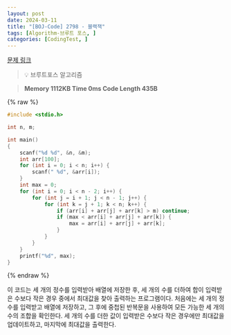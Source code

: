 ```yaml
---
layout: post
date: 2024-03-11
title: "[BOJ-Code] 2798 - 블랙잭"
tags: [Algorithm-브루트 포스, ]
categories: [CodingTest, ]
---
```



[문제 링크](https://www.acmicpc.net/problem/2798)


> 💡 브루트포스 알고리즘


> **Memory   1112KB                                   Time   0ms                                Code Length   435B**



{% raw %}
```c++
#include <stdio.h>

int n, m;

int main()
{
	scanf("%d %d", &n, &m);
	int arr[100];
	for (int i = 0; i < n; i++) {
		scanf(" %d", &arr[i]);
	}
	int max = 0;
	for (int i = 0; i < n - 2; i++) {
		for (int j = i + 1; j < n - 1; j++) {
			for (int k = j + 1; k < n; k++) {
				if (arr[i] + arr[j] + arr[k] > m) continue;
				if (max < arr[i] + arr[j] + arr[k]) {
					max = arr[i] + arr[j] + arr[k];
				}
			}
		}
	}
	printf("%d", max);
}
```
{% endraw %}



이 코드는 세 개의 정수를 입력받아 배열에 저장한 후, 세 개의 수를 더하여 합이 입력받은 수보다 작은 경우 중에서 최대값을 찾아 출력하는 프로그램이다. 처음에는 세 개의 정수를 입력받고 배열에 저장하고, 그 후에 중첩된 반복문을 사용하여 모든 가능한 세 개의 수의 조합을 확인한다. 세 개의 수를 더한 값이 입력받은 수보다 작은 경우에만 최대값을 업데이트하고, 마지막에 최대값을 출력한다.

